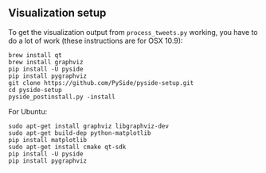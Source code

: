 ## Visualization setup
To get the visualization output from `process_tweets.py` working, you have to do a lot
of work (these instructions are for OSX 10.9):

    brew install qt
    brew install graphviz
    pip install -U pyside
    pip install pygraphviz
    git clone https://github.com/PySide/pyside-setup.git
    cd pyside-setup
    pyside_postinstall.py -install

For Ubuntu:

    sudo apt-get install graphviz libgraphviz-dev
    sudo apt-get build-dep python-matplotlib
    pip install matplotlib
    sudo apt-get install cmake qt-sdk
    pip install -U pyside
    pip install pygraphviz